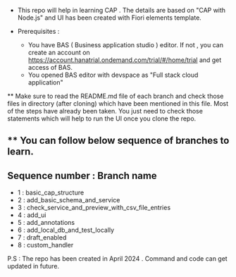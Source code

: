 * This repo will help in learning CAP . The details are based on "CAP with Node.js" and UI has been created with Fiori elements template.

* Prerequisites :
  * You have BAS ( Business application studio ) editor. If not , you can create an account on https://account.hanatrial.ondemand.com/trial/#/home/trial and get access of BAS.
  * You opened BAS editor with devspace as "Full stack cloud application"



** Make sure to read the README.md file of each branch and check those files in directory (after cloning) which have been mentioned in this file. Most of the steps have already been taken. You just need to check those statements which will help to run the UI once you clone the repo. 

** You can follow below sequence of branches to learn.
------------------------------
Sequence number : Branch name
------------------------------
* 1 : basic_cap_structure
* 2 : add_basic_schema_and_service
* 3 : check_service_and_preview_with_csv_file_entries
* 4 : add_ui
* 5 : add_annotations
* 6 : add_local_db_and_test_locally
* 7 : draft_enabled
* 8 : custom_handler



P.S : The repo has been created in April 2024 . Command and code can get updated in future. 
